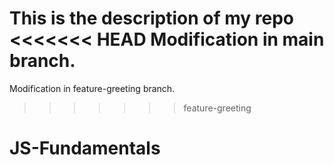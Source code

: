 This is the description of my repo
<<<<<<< HEAD
Modification in main branch.
=======
Modification in feature-greeting branch.
>>>>>>> feature-greeting
# JS-Fundamentals
